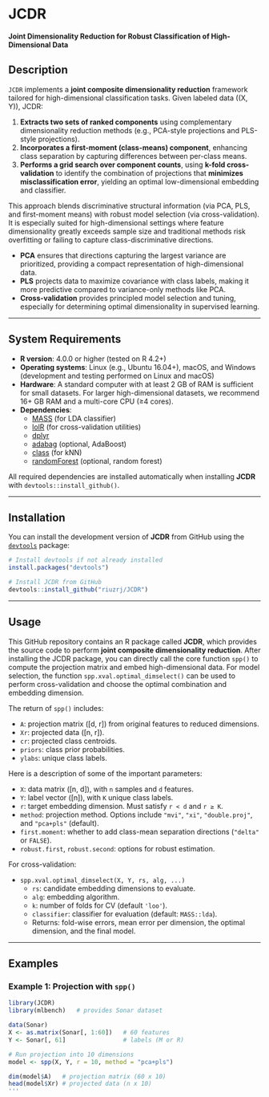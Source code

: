 # JCDR

**Joint Dimensionality Reduction for Robust Classification of High-Dimensional Data**

## Description

`JCDR` implements a **joint composite dimensionality reduction** framework tailored for high-dimensional classification tasks. Given labeled data \((X, Y)\), JCDR:

1. **Extracts two sets of ranked components** using complementary dimensionality reduction methods (e.g., PCA-style projections and PLS-style projections).
2. **Incorporates a first-moment (class-means) component**, enhancing class separation by capturing differences between per-class means.
3. **Performs a grid search over component counts**, using **k-fold cross-validation** to identify the combination of projections that **minimizes misclassification error**, yielding an optimal low-dimensional embedding and classifier.

This approach blends discriminative structural information (via PCA, PLS, and first-moment means) with robust model selection (via cross-validation). It is especially suited for high-dimensional settings where feature dimensionality greatly exceeds sample size and traditional methods risk overfitting or failing to capture class-discriminative directions.

- **PCA** ensures that directions capturing the largest variance are prioritized, providing a compact representation of high-dimensional data.  
- **PLS** projects data to maximize covariance with class labels, making it more predictive compared to variance-only methods like PCA.  
- **Cross-validation** provides principled model selection and tuning, especially for determining optimal dimensionality in supervised learning.

---

## System Requirements

- **R version**: 4.0.0 or higher (tested on R 4.2+)  
- **Operating systems**: Linux (e.g., Ubuntu 16.04+), macOS, and Windows (development and testing performed on Linux and macOS)  
- **Hardware**: A standard computer with at least 2 GB of RAM is sufficient for small datasets. For larger high-dimensional datasets, we recommend 16+ GB RAM and a multi-core CPU (≥4 cores).  
- **Dependencies**:  
  - [MASS](https://cran.r-project.org/package=MASS) (for LDA classifier)   
  - [lolR](https://cran.r-project.org/package=lolR) (for cross-validation utilities)  
  - [dplyr](https://cran.r-project.org/package=dplyr)  
  - [adabag](https://cran.r-project.org/package=adabag) (optional, AdaBoost)  
  - [class](https://cran.r-project.org/package=class) (for kNN)  
  - [randomForest](https://cran.r-project.org/package=randomForest) (optional, random forest)  

All required dependencies are installed automatically when installing **JCDR** with `devtools::install_github()`.  

---

## Installation

You can install the development version of **JCDR** from GitHub using the [`devtools`](https://cran.r-project.org/package=devtools) package:

```r
# Install devtools if not already installed
install.packages("devtools")

# Install JCDR from GitHub
devtools::install_github("riuzrj/JCDR")
```

---

## Usage

This GitHub repository contains an R package called **JCDR**, which provides the source code to perform **joint composite dimensionality reduction**. After installing the JCDR package, you can directly call the core function `spp()` to compute the projection matrix and embed high-dimensional data. For model selection, the function `spp.xval.optimal_dimselect()` can be used to perform cross-validation and choose the optimal combination and embedding dimension.

The return of `spp()` includes:
- `A`: projection matrix \([d, r]\) from original features to reduced dimensions.
- `Xr`: projected data \([n, r]\).
- `cr`: projected class centroids.
- `priors`: class prior probabilities.
- `ylabs`: unique class labels.

Here is a description of some of the important parameters:

- `X`: data matrix \([n, d]\), with `n` samples and `d` features.  
- `Y`: label vector \([n]\), with `K` unique class labels.  
- `r`: target embedding dimension. Must satisfy `r < d` and `r ≥ K`.  
- `method`: projection method. Options include `"mvi"`, `"xi"`, `"double.proj"`, and `"pca+pls"` (default).  
- `first.moment`: whether to add class-mean separation directions (`"delta"` or `FALSE`).  
- `robust.first`, `robust.second`: options for robust estimation.  

For cross-validation:

- `spp.xval.optimal_dimselect(X, Y, rs, alg, ...)`  
  - `rs`: candidate embedding dimensions to evaluate.  
  - `alg`: embedding algorithm.  
  - `k`: number of folds for CV (default `'loo'`).  
  - `classifier`: classifier for evaluation (default: `MASS::lda`).  
  - Returns: fold-wise errors, mean error per dimension, the optimal dimension, and the final model.  

---
## Examples

### Example 1: Projection with `spp()`

```r
library(JCDR)
library(mlbench)   # provides Sonar dataset

data(Sonar)
X <- as.matrix(Sonar[, 1:60])   # 60 features
Y <- Sonar[, 61]                # labels (M or R)

# Run projection into 10 dimensions
model <- spp(X, Y, r = 10, method = "pca+pls")

dim(model$A)   # projection matrix (60 x 10)
head(model$Xr) # projected data (n x 10)
'''

